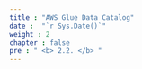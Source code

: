 ```yaml
---
title : "AWS Glue Data Catalog"
date :  "`r Sys.Date()`" 
weight : 2 
chapter : false
pre : " <b> 2.2. </b> "
---
```

